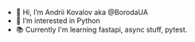 - 👋 Hi, I’m Andrii Kovalov aka @BorodaUA
- 🐍 I’m interested in Python
- 📚 Currently I'm learning fastapi, async stuff, pytest.

<!---
BorodaUA/BorodaUA is a ✨ special ✨ repository because its `README.md` (this file) appears on your GitHub profile.
You can click the Preview link to take a look at your changes.
--->

